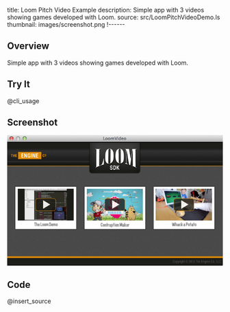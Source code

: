 title: Loom Pitch Video Example
description: Simple app with 3 videos showing games developed with Loom.
source: src/LoomPitchVideoDemo.ls
thumbnail: images/screenshot.png
!------

## Overview
Simple app with 3 videos showing games developed with Loom.

## Try It
@cli_usage

## Screenshot
![Loom Video Pitch Example Screenshot](images/screenshot.png)

## Code
@insert_source
